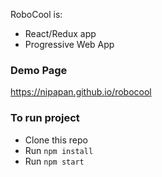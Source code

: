 RoboCool is:
* React/Redux app
* Progressive Web App 

### Demo Page
https://nipapan.github.io/robocool

### To run project
* Clone this repo
* Run `npm install`
* Run `npm start`

